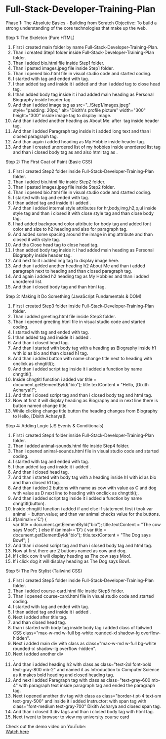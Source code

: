 # Full-Stack-Developer-Training-Plan

Phase 1: The Absolute Basics - Building from Scratch
Objective: To build a strong understanding of the core technologies that make up the web.

Step 1: The Skeleton (Pure HTML)
1) First i created main folder by name Full-Stack-Developer-Training-Plan.
2) Than i created Step1 folder inside Full-Stack-Developer-Training-Plan folder.  
3) Than i added bio.html file inside Step1 folder.
4) Than i pasted images.jpeg file inside Step1 folder.
5) Than i opened bio.html file in visual studio code and started coding.
6) I started with <html> tag  and ended with </html> tag.
7) I than added <head> tag and inside it i added <title> tag with name as My Profile and ended it with </title> and than i added </head> tag to close head tag.
8)  I than added body tag <body> inside it i had added main heading as Personal Biography inside header tag.
9)  And than i added image tag as src="../Step1/images.jpeg" style="padding: 20px;" alt="Dixith's profile picture" width="300" height="300" inside image tag to display image.
10) And than i added another heading as About Me: after <img> tag inside header tag.
11) And than i added Paragraph tag inside it i added long text and than i closed paragraph tag.
12) And than again i added heading as My Hobbie inside header tag.
13) And than i created unordered list of my hobbies inside unordered list tag and than i closed body tag as </body> and also html tag as </html>.

Step 2: The First Coat of Paint (Basic CSS)
1) First i created  Step2 folder inside Full-Stack-Developer-Training-Plan folder.
2) Than i added bio.html file inside Step2 folder.
3) Than i pasted images.jpeg file inside Step2 folder.
4) Than i opened bio.html file in visual studio code and started coding.
5) I started with <html> tag  and ended with </html> tag.
6) I than added <head> tag and inside it i added <title> tag with name as My Profile and ended it with </title>.
7) And than i added  internal style attributes for hr,body,img,h2,p,ul inside style tag and than i closed it with close style tag and than close body tag.
8) I had added background color attribute for body tag and added font color and size to h2 heading and also for paragraph tag.
9) And added some spacing around the image in img attribute and than closed it with style tag.
10) And tha Close head tag to close head tag.
11) I than added body tag <body> inside it i had added main heading as Personal Biography inside header tag.
12) And next to it i added img tag to display image here.
13) And than i added another heading h2 About Me and than i added paragraph next to heading and than closed paragraph tag.
14) And again i added h2 heading tag as My Hobbies and than i added unordered list.
15) And than i closed body tag and than html tag.


Step 3: Making it Do Something (JavaScript Fundamentals & DOM)
1)  First i created  Step3 folder inside Full-Stack-Developer-Training-Plan folder.
2)  Than i added greeting.html file inside Step3 folder.
3)  Than i opened greeting.html file in visual studio code and started coding.
4)  I started with <html> tag  and ended with </html> tag.
5)  I than added <head> tag and inside it i added <title> tag with name as My Profile and ended it with </title>.
6)  And than i closed head tag.
7)  And than i started with body tag with a heading as Biography inside h1 with id as bio and than closed h1 tag.
8)  And than i added button with name change title next to heading with onclick as chngtitl();.
9)  And than i added script tag inside it i added a function by name chngtitl().
10) Inside chngtitl function  i added  var title = document.getElementById("bio"); 
     title.textContent = "Hello, [Dixith Acharya]!";.
11)  And than i closed script tag and than i closed body tag and html tag.
12)  Now at first it will display heading as Biography and in next line there is button named change title.
13)  While clicking change title button the heading changes from Biography to Hello, [Dixith Acharya]!.

Step 4: Adding Logic (JS Events & Conditionals)
1)  First i created  Step4 folder inside Full-Stack-Developer-Training-Plan folder.
2)  Than i added animal-sounds.html file inside Step4 folder.
3)  Than i opened animal-sounds.html file in visual studio code and started coding.
4)  I started with <html> tag  and ended with </html> tag.
5)  I than added <head> tag and inside it i added <title> tag with name as My Profile and ended it with </title>.
6)  And than i closed head tag.
7)  And than i started with body tag with a heading  inside h1 with id as bio and than closed h1 tag.
8)  And than i added 2  buttons with name as cow with value as C and dog with value as D  next line to heading with onclick as chngtitl();.
9)  And than i added script tag inside it i added a function by name chngtitl(button).
10) Inside chngtitl function  i added  if and else if statement first i took var animal = button.value; and than var animal checks value for the buttons.
11) if(animal=='C')
   {   
   var title = document.getElementById("bio"); 
   title.textContent = "The cow says Moo!"; 
   } else if (animal=='D')
   {
    var title = document.getElementById("bio"); 
    title.textContent = "The Dog says Bow!"; 
   }
12)  And than i closed script tag and than i closed body tag and html tag.
13)  Now at first there are 2 buttons named as cow and dog.
14)  If i click cow it will display heading as  The cow says Moo!.
15)  If i click dog it will display heading as  The Dog says Bow!.

Step 5: The Pro Stylist (Tailwind CSS)
1)  First i created  Step5 folder inside Full-Stack-Developer-Training-Plan folder.
2)  Than i added course-card.html file inside Step5 folder.
3)  Than i opened course-card.html file in visual studio code and started coding.
4)  I started with <html> tag  and ended with </html> tag.
5)  I than added <head> tag and inside it i added <title> tag with name as Course Card and ended it with </title>.
6)  Next i added   <!-- ✅ Tailwind CSS CDN --> <script src="https://cdn.tailwindcss.com"></script> after title tag.
7)  and than closed head tag.
8)  than i started with body tag inside body tag i added class of tailwind CSS class="max-w-md w-full bg-white rounded-xl shadow-lg overflow-hidden".
9)  Next i added main div with class as class="max-w-md w-full bg-white rounded-xl shadow-lg overflow-hidden".
10) Next i added another div  <div class="p-6">.
11) And than i added heading h2 with class as  class="text-2xl font-bold text-gray-800 mb-2" and named it as Introduction to Computer Science as it makes bold heading and closed heading tag. 
12) And next i added Paragraph tag with class as class="text-gray-600 mb-4" with paragraph text inside paragraph tag and ended the paragraph tag.
13) Next i opened another div tag with class as class="border-t pt-4 text-sm text-gray-500" and inside it i added  Instructor: with span tag with  class="font-medium text-gray-700" Dixith Acharya      and closed span tag.
14) And than i closed 3 div tags and than i closed body tag with html tag.
15) Next i went to browser to view my university course card

Check out the demo video on YouTube:  
[Watch here](https://youtu.be/KUCbd55fLPg)











